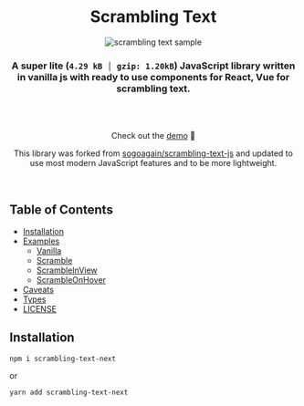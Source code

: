 <div align="center">
  <h1>Scrambling Text</h1>

<img
    alt="scrambling text sample"
    src="https://raw.githubusercontent.com/sogoagain/scrambling-text-js/master/sample.gif"
  />

### A super lite (`4.29 kB │ gzip: 1.20kB`) JavaScript library written in vanilla js with ready to use components for React, Vue for scrambling text.

  <br />
  <br />

Check out the [demo](https://uncore.me/scrambling-text-next) 🚀

This library was forked from [sogoagain/scrambling-text-js](https://github.com/sogoagain/scrambling-text-js) and updated to use most modern JavaScript features and to be more lightweight.

  <br />

</div>

## Table of Contents

- [Installation](#installation)
- [Examples](#examples)
  - [Vanilla](#vanilla)
  - [Scramble](#scramble)
  - [ScrambleInView](#scrambleinview)
  - [ScrambleOnHover](#scrambleonhover)
- [Caveats](#caveats)
- [Types](#types)
- [LICENSE](#license)

## Installation

```
npm i scrambling-text-next
```

or

```
yarn add scrambling-text-next
```
